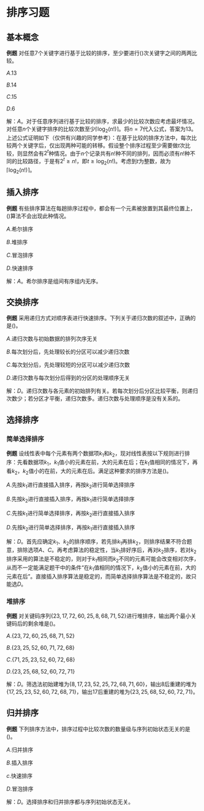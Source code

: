 # 排序习题

## 基本概念

**例题** 对任意$7$个关键字进行基于比较的排序，至少要进行()次关键字之间的两两比较。

$A.13$

$B.14$

$C.15$

$D.6$

解：$A$。对于任意序列进行基于比较的排序，求最少的比较次数应考虑最坏情况。对任意$n$个关键字排序的比较次数至少$\lceil\log_2(n!)\rceil$。将$n=7$代入公式，答案为$13$。上述公式证明如下（仅供有兴趣的同学参考）：在基于比较的排序方法中，每次比较两个关键字后，仅出现两种可能的转移。假设整个排序过程至少需要做$t$次比较，则显然会有$2^t$种情况。由于$n$个记录共有$n!$种不同的排列，因而必须有$n!$种不同的比较路径，于是有$2^t\geqslant n!$，即$t\geqslant\log_2(n!)$。考虑到$t$为整数，故为$\lceil\log_2(n!)\rceil$。

## 插入排序

**例题** 有些排序算法在每趟排序过程中，都会有一个元素被放置到其最终位置上，()算法不会出现此种情况。

$A.$希尔排序

$B.$堆排序

$C.$冒泡排序

$D.$快速排序

解：$A$。希尔排序是组间有序组内无序。

## 交换排序

**例题** 采用递归方式对顺序表进行快速排序。下列关于递归次数的叙述中，正确的是()。

$A.$递归次数与初始数据的排列次序无关

$B.$每次划分后，先处理较长的分区可以减少递归次数

$C.$每次划分后，先处理较短的分区可以减少递归次数

$D.$递归次数与每次划分后得到的分区的处理顺序无关

解：$D$。递归次数与各元素的初始排列有关。若每次划分后分区比较平衡，则递归次数少；若分区才平衡，递归次数多。递归次数与处理顺序是没有关系的。

## 选择排序

### 简单选择排序

**例题** 设线性表中每个元素有两个数据项$k_1$和$k_2$，现对线性表按以下规则进行排序：先看数据项$k_1$，$k_1$值小的元素在前，大的元素在后；在$k_1$值相同的情况下，再看$k_2$，$k_2$值小的在前，大的元素在后。满足这种要求的排序方法是()。

$A.$先按$k_1$进行直接插入排序，再按$k_2$进行简单选择排序

$B.$先按$k_2$进行直接插入排序，再按$k_1$进行简单选择排序

$C.$先按$k_1$进行简单选择排序，再按$k_2$进行直接插入排序

$D.$先按$k_2$进行简单选择排序，再按$k_1$进行直接插入排序

解：$D$。首先应确定$k_1$、$k_2$的排序顺序，若先排$k_1$再排$k_2$，则排序结果不符合题意，排除选项$A$、$C$。再考虑算法的稳定性，当$k_1$排好序后，再对$k_2$排序，若对$k_2$排序采用的算法是不稳定的，则对于$k_1$相同而$k_2$不同的元素可能会改变相对次序，从而不一定能满足题干中的条件“在$k_1$值相同的情况下，$k_2$值小的元素在前，大的元素在后”。直接插入排序算法是稳定的，而简单选择排序算法是不稳定的，故只能选$D$。

### 堆排序

**例题** 对关键码序列$\{23,17,72,60,25,8,68,71,52\}$进行堆排序，输出两个最小关键码后的剩余堆是()。

$A.\{23,72,60,25,68,71,52\}$

$B.\{23,25,52,60,71,72,68\}$

$C.\{71,25,23,52,60,72,68\}$

$D.\{23,25,68,52,60,72,71\}$

解：$D$。筛选法初始建堆为$\{8,17,23,52,25,72,68,71,60\}$，输出$8$后重建的堆为$\{17,25,23,52,60,72,68,71\}$，输出$17$后重建的堆为$\{23,25,68,52,60,72,71\}$。

## 归并排序

**例题** 下列排序方法中，排序过程中比较次数的数量级与序列初始状态无关的是()。

$A.$归并排序

$B.$插入排序

$c.$快速排序

$D.$冒泡排序

解：$D$。选择排序和归并排序都与序列初始状态无关。

<!-- ## 分配排序 -->